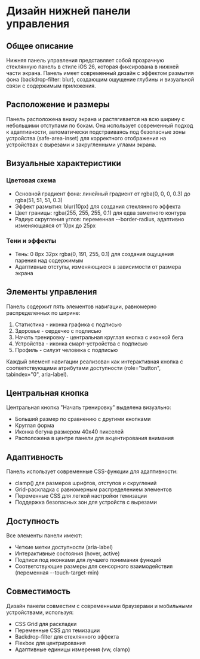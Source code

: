 # Дизайн нижней панели управления

## Общее описание

Нижняя панель управления представляет собой прозрачную стеклянную панель в стиле iOS 26, которая фиксирована в нижней части экрана. Панель имеет современный дизайн с эффектом размытия фона (backdrop-filter: blur), создающим ощущение глубины и визуальной связи с содержимым приложения.

## Расположение и размеры

Панель расположена внизу экрана и растягивается на всю ширину с небольшими отступами по бокам. Она использует современный подход к адаптивности, автоматически подстраиваясь под безопасные зоны устройства (safe-area-inset) для корректного отображения на устройствах с вырезами и закругленными углами экрана.

## Визуальные характеристики

### Цветовая схема
- Основной градиент фона: линейный градиент от rgba(0, 0, 0, 0.3) до rgba(51, 51, 51, 0.3)
- Эффект размытия: blur(10px) для создания стеклянного эффекта
- Цвет границы: rgba(255, 255, 255, 0.1) для едва заметного контура
- Радиус скругления углов: переменная --border-radius, адаптивно изменяющаяся от 10px до 25px

### Тени и эффекты
- Тень: 0 8px 32px rgba(0, 191, 255, 0.1) для создания ощущения парения над содержимым
- Адаптивные отступы, изменяющиеся в зависимости от размера экрана

## Элементы управления

Панель содержит пять элементов навигации, равномерно распределенных по ширине:
1. Статистика - иконка графика с подписью
2. Здоровье - сердечко с подписью
3. Начать тренировку - центральная круглая кнопка с иконкой бега
4. Устройства - иконка смарт-устройства с подписью
5. Профиль - силуэт человека с подписью

Каждый элемент навигации реализован как интерактивная кнопка с соответствующими атрибутами доступности (role="button", tabindex="0", aria-label).

## Центральная кнопка

Центральная кнопка "Начать тренировку" выделена визуально:
- Больший размер по сравнению с другими кнопками
- Круглая форма
- Иконка бегуна размером 40x40 пикселей
- Расположена в центре панели для акцентирования внимания

## Адаптивность

Панель использует современные CSS-функции для адаптивности:
- clamp() для размеров шрифтов, отступов и скруглений
- Grid-раскладка с равномерным распределением элементов
- Переменные CSS для легкой настройки темизации
- Поддержка безопасных зон для устройств с вырезами

## Доступность

Все элементы панели имеют:
- Четкие метки доступности (aria-label)
- Интерактивные состояния (hover, active)
- Подписи под иконками для лучшего понимания функций
- Соответствующие размеры для сенсорного взаимодействия (переменная --touch-target-min)

## Совместимость

Дизайн панели совместим с современными браузерами и мобильными устройствами, используя:
- CSS Grid для раскладки
- Переменные CSS для темизации
- Backdrop-filter для стеклянного эффекта
- Flexbox для центрирования
- Адаптивные единицы измерения (vw, clamp)